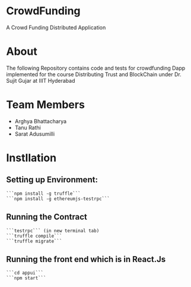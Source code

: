 # CrowdFunding
A Crowd Funding Distributed Application

# About
The following Repository contains code and tests for crowdfunding Dapp implemented for the course Distributing Trust and BlockChain under Dr. Sujit Gujar at IIIT Hyderabad

# Team Members

- Arghya Bhattacharya
- Tanu Rathi
- Sarat Adusumilli

# Instllation

## Setting up Environment:
    ```npm install -g truffle```
    ```npm install -g ethereumjs-testrpc```

## Running the Contract
    ```testrpc``` (in new terminal tab)
    ```truffle compile```
    ```truffle migrate```

## Running the front end which is in React.Js
    ```cd appui```
    ```npm start```
    
    